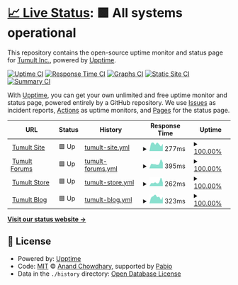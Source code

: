 # [📈 Live Status](https://tumult.github.io/uptime): <!--live status--> **🟩 All systems operational**

This repository contains the open-source uptime monitor and status page for [Tumult Inc.](http://tumult.com), powered by [Upptime](https://github.com/upptime/upptime).

[![Uptime CI](https://github.com/tumult/uptime/workflows/Uptime%20CI/badge.svg)](https://github.com/tumult/uptime/actions?query=workflow%3A%22Uptime+CI%22)
[![Response Time CI](https://github.com/tumult/uptime/workflows/Response%20Time%20CI/badge.svg)](https://github.com/tumult/uptime/actions?query=workflow%3A%22Response+Time+CI%22)
[![Graphs CI](https://github.com/tumult/uptime/workflows/Graphs%20CI/badge.svg)](https://github.com/tumult/uptime/actions?query=workflow%3A%22Graphs+CI%22)
[![Static Site CI](https://github.com/tumult/uptime/workflows/Static%20Site%20CI/badge.svg)](https://github.com/tumult/uptime/actions?query=workflow%3A%22Static+Site+CI%22)
[![Summary CI](https://github.com/tumult/uptime/workflows/Summary%20CI/badge.svg)](https://github.com/tumult/uptime/actions?query=workflow%3A%22Summary+CI%22)

With [Upptime](https://upptime.js.org), you can get your own unlimited and free uptime monitor and status page, powered entirely by a GitHub repository. We use [Issues](https://github.com/tumult/uptime/issues) as incident reports, [Actions](https://github.com/tumult/uptime/actions) as uptime monitors, and [Pages](https://tumult.github.io/uptime) for the status page.

<!--start: status pages-->
<!-- This summary is generated by Upptime (https://github.com/upptime/upptime) -->
<!-- Do not edit this manually, your changes will be overwritten -->
<!-- prettier-ignore -->
| URL | Status | History | Response Time | Uptime |
| --- | ------ | ------- | ------------- | ------ |
| <img alt="" src="https://icons.duckduckgo.com/ip3/tumult.com.ico" height="13"> [Tumult Site](https://tumult.com) | 🟩 Up | [tumult-site.yml](https://github.com/tumult/uptime/commits/HEAD/history/tumult-site.yml) | <details><summary><img alt="Response time graph" src="./graphs/tumult-site/response-time-week.png" height="20"> 277ms</summary><br><a href="https://tumult.github.io/uptime/history/tumult-site"><img alt="Response time 254" src="https://img.shields.io/endpoint?url=https%3A%2F%2Fraw.githubusercontent.com%2Ftumult%2Fuptime%2FHEAD%2Fapi%2Ftumult-site%2Fresponse-time.json"></a><br><a href="https://tumult.github.io/uptime/history/tumult-site"><img alt="24-hour response time 289" src="https://img.shields.io/endpoint?url=https%3A%2F%2Fraw.githubusercontent.com%2Ftumult%2Fuptime%2FHEAD%2Fapi%2Ftumult-site%2Fresponse-time-day.json"></a><br><a href="https://tumult.github.io/uptime/history/tumult-site"><img alt="7-day response time 277" src="https://img.shields.io/endpoint?url=https%3A%2F%2Fraw.githubusercontent.com%2Ftumult%2Fuptime%2FHEAD%2Fapi%2Ftumult-site%2Fresponse-time-week.json"></a><br><a href="https://tumult.github.io/uptime/history/tumult-site"><img alt="30-day response time 254" src="https://img.shields.io/endpoint?url=https%3A%2F%2Fraw.githubusercontent.com%2Ftumult%2Fuptime%2FHEAD%2Fapi%2Ftumult-site%2Fresponse-time-month.json"></a><br><a href="https://tumult.github.io/uptime/history/tumult-site"><img alt="1-year response time 254" src="https://img.shields.io/endpoint?url=https%3A%2F%2Fraw.githubusercontent.com%2Ftumult%2Fuptime%2FHEAD%2Fapi%2Ftumult-site%2Fresponse-time-year.json"></a></details> | <details><summary><a href="https://tumult.github.io/uptime/history/tumult-site">100.00%</a></summary><a href="https://tumult.github.io/uptime/history/tumult-site"><img alt="All-time uptime 99.97%" src="https://img.shields.io/endpoint?url=https%3A%2F%2Fraw.githubusercontent.com%2Ftumult%2Fuptime%2FHEAD%2Fapi%2Ftumult-site%2Fuptime.json"></a><br><a href="https://tumult.github.io/uptime/history/tumult-site"><img alt="24-hour uptime 100.00%" src="https://img.shields.io/endpoint?url=https%3A%2F%2Fraw.githubusercontent.com%2Ftumult%2Fuptime%2FHEAD%2Fapi%2Ftumult-site%2Fuptime-day.json"></a><br><a href="https://tumult.github.io/uptime/history/tumult-site"><img alt="7-day uptime 100.00%" src="https://img.shields.io/endpoint?url=https%3A%2F%2Fraw.githubusercontent.com%2Ftumult%2Fuptime%2FHEAD%2Fapi%2Ftumult-site%2Fuptime-week.json"></a><br><a href="https://tumult.github.io/uptime/history/tumult-site"><img alt="30-day uptime 99.97%" src="https://img.shields.io/endpoint?url=https%3A%2F%2Fraw.githubusercontent.com%2Ftumult%2Fuptime%2FHEAD%2Fapi%2Ftumult-site%2Fuptime-month.json"></a><br><a href="https://tumult.github.io/uptime/history/tumult-site"><img alt="1-year uptime 99.97%" src="https://img.shields.io/endpoint?url=https%3A%2F%2Fraw.githubusercontent.com%2Ftumult%2Fuptime%2FHEAD%2Fapi%2Ftumult-site%2Fuptime-year.json"></a></details>
| <img alt="" src="https://icons.duckduckgo.com/ip3/forums.tumult.com.ico" height="13"> [Tumult Forums](https://forums.tumult.com) | 🟩 Up | [tumult-forums.yml](https://github.com/tumult/uptime/commits/HEAD/history/tumult-forums.yml) | <details><summary><img alt="Response time graph" src="./graphs/tumult-forums/response-time-week.png" height="20"> 395ms</summary><br><a href="https://tumult.github.io/uptime/history/tumult-forums"><img alt="Response time 447" src="https://img.shields.io/endpoint?url=https%3A%2F%2Fraw.githubusercontent.com%2Ftumult%2Fuptime%2FHEAD%2Fapi%2Ftumult-forums%2Fresponse-time.json"></a><br><a href="https://tumult.github.io/uptime/history/tumult-forums"><img alt="24-hour response time 411" src="https://img.shields.io/endpoint?url=https%3A%2F%2Fraw.githubusercontent.com%2Ftumult%2Fuptime%2FHEAD%2Fapi%2Ftumult-forums%2Fresponse-time-day.json"></a><br><a href="https://tumult.github.io/uptime/history/tumult-forums"><img alt="7-day response time 395" src="https://img.shields.io/endpoint?url=https%3A%2F%2Fraw.githubusercontent.com%2Ftumult%2Fuptime%2FHEAD%2Fapi%2Ftumult-forums%2Fresponse-time-week.json"></a><br><a href="https://tumult.github.io/uptime/history/tumult-forums"><img alt="30-day response time 447" src="https://img.shields.io/endpoint?url=https%3A%2F%2Fraw.githubusercontent.com%2Ftumult%2Fuptime%2FHEAD%2Fapi%2Ftumult-forums%2Fresponse-time-month.json"></a><br><a href="https://tumult.github.io/uptime/history/tumult-forums"><img alt="1-year response time 447" src="https://img.shields.io/endpoint?url=https%3A%2F%2Fraw.githubusercontent.com%2Ftumult%2Fuptime%2FHEAD%2Fapi%2Ftumult-forums%2Fresponse-time-year.json"></a></details> | <details><summary><a href="https://tumult.github.io/uptime/history/tumult-forums">100.00%</a></summary><a href="https://tumult.github.io/uptime/history/tumult-forums"><img alt="All-time uptime 100.00%" src="https://img.shields.io/endpoint?url=https%3A%2F%2Fraw.githubusercontent.com%2Ftumult%2Fuptime%2FHEAD%2Fapi%2Ftumult-forums%2Fuptime.json"></a><br><a href="https://tumult.github.io/uptime/history/tumult-forums"><img alt="24-hour uptime 100.00%" src="https://img.shields.io/endpoint?url=https%3A%2F%2Fraw.githubusercontent.com%2Ftumult%2Fuptime%2FHEAD%2Fapi%2Ftumult-forums%2Fuptime-day.json"></a><br><a href="https://tumult.github.io/uptime/history/tumult-forums"><img alt="7-day uptime 100.00%" src="https://img.shields.io/endpoint?url=https%3A%2F%2Fraw.githubusercontent.com%2Ftumult%2Fuptime%2FHEAD%2Fapi%2Ftumult-forums%2Fuptime-week.json"></a><br><a href="https://tumult.github.io/uptime/history/tumult-forums"><img alt="30-day uptime 100.00%" src="https://img.shields.io/endpoint?url=https%3A%2F%2Fraw.githubusercontent.com%2Ftumult%2Fuptime%2FHEAD%2Fapi%2Ftumult-forums%2Fuptime-month.json"></a><br><a href="https://tumult.github.io/uptime/history/tumult-forums"><img alt="1-year uptime 100.00%" src="https://img.shields.io/endpoint?url=https%3A%2F%2Fraw.githubusercontent.com%2Ftumult%2Fuptime%2FHEAD%2Fapi%2Ftumult-forums%2Fuptime-year.json"></a></details>
| <img alt="" src="https://icons.duckduckgo.com/ip3/sites.fastspring.com.ico" height="13"> [Tumult Store](https://sites.fastspring.com/tumultco/instant/hype4-pro) | 🟩 Up | [tumult-store.yml](https://github.com/tumult/uptime/commits/HEAD/history/tumult-store.yml) | <details><summary><img alt="Response time graph" src="./graphs/tumult-store/response-time-week.png" height="20"> 262ms</summary><br><a href="https://tumult.github.io/uptime/history/tumult-store"><img alt="Response time 291" src="https://img.shields.io/endpoint?url=https%3A%2F%2Fraw.githubusercontent.com%2Ftumult%2Fuptime%2FHEAD%2Fapi%2Ftumult-store%2Fresponse-time.json"></a><br><a href="https://tumult.github.io/uptime/history/tumult-store"><img alt="24-hour response time 226" src="https://img.shields.io/endpoint?url=https%3A%2F%2Fraw.githubusercontent.com%2Ftumult%2Fuptime%2FHEAD%2Fapi%2Ftumult-store%2Fresponse-time-day.json"></a><br><a href="https://tumult.github.io/uptime/history/tumult-store"><img alt="7-day response time 262" src="https://img.shields.io/endpoint?url=https%3A%2F%2Fraw.githubusercontent.com%2Ftumult%2Fuptime%2FHEAD%2Fapi%2Ftumult-store%2Fresponse-time-week.json"></a><br><a href="https://tumult.github.io/uptime/history/tumult-store"><img alt="30-day response time 291" src="https://img.shields.io/endpoint?url=https%3A%2F%2Fraw.githubusercontent.com%2Ftumult%2Fuptime%2FHEAD%2Fapi%2Ftumult-store%2Fresponse-time-month.json"></a><br><a href="https://tumult.github.io/uptime/history/tumult-store"><img alt="1-year response time 291" src="https://img.shields.io/endpoint?url=https%3A%2F%2Fraw.githubusercontent.com%2Ftumult%2Fuptime%2FHEAD%2Fapi%2Ftumult-store%2Fresponse-time-year.json"></a></details> | <details><summary><a href="https://tumult.github.io/uptime/history/tumult-store">100.00%</a></summary><a href="https://tumult.github.io/uptime/history/tumult-store"><img alt="All-time uptime 100.00%" src="https://img.shields.io/endpoint?url=https%3A%2F%2Fraw.githubusercontent.com%2Ftumult%2Fuptime%2FHEAD%2Fapi%2Ftumult-store%2Fuptime.json"></a><br><a href="https://tumult.github.io/uptime/history/tumult-store"><img alt="24-hour uptime 100.00%" src="https://img.shields.io/endpoint?url=https%3A%2F%2Fraw.githubusercontent.com%2Ftumult%2Fuptime%2FHEAD%2Fapi%2Ftumult-store%2Fuptime-day.json"></a><br><a href="https://tumult.github.io/uptime/history/tumult-store"><img alt="7-day uptime 100.00%" src="https://img.shields.io/endpoint?url=https%3A%2F%2Fraw.githubusercontent.com%2Ftumult%2Fuptime%2FHEAD%2Fapi%2Ftumult-store%2Fuptime-week.json"></a><br><a href="https://tumult.github.io/uptime/history/tumult-store"><img alt="30-day uptime 100.00%" src="https://img.shields.io/endpoint?url=https%3A%2F%2Fraw.githubusercontent.com%2Ftumult%2Fuptime%2FHEAD%2Fapi%2Ftumult-store%2Fuptime-month.json"></a><br><a href="https://tumult.github.io/uptime/history/tumult-store"><img alt="1-year uptime 100.00%" src="https://img.shields.io/endpoint?url=https%3A%2F%2Fraw.githubusercontent.com%2Ftumult%2Fuptime%2FHEAD%2Fapi%2Ftumult-store%2Fuptime-year.json"></a></details>
| <img alt="" src="https://icons.duckduckgo.com/ip3/blog.tumult.com.ico" height="13"> [Tumult Blog](https://blog.tumult.com) | 🟩 Up | [tumult-blog.yml](https://github.com/tumult/uptime/commits/HEAD/history/tumult-blog.yml) | <details><summary><img alt="Response time graph" src="./graphs/tumult-blog/response-time-week.png" height="20"> 323ms</summary><br><a href="https://tumult.github.io/uptime/history/tumult-blog"><img alt="Response time 327" src="https://img.shields.io/endpoint?url=https%3A%2F%2Fraw.githubusercontent.com%2Ftumult%2Fuptime%2FHEAD%2Fapi%2Ftumult-blog%2Fresponse-time.json"></a><br><a href="https://tumult.github.io/uptime/history/tumult-blog"><img alt="24-hour response time 314" src="https://img.shields.io/endpoint?url=https%3A%2F%2Fraw.githubusercontent.com%2Ftumult%2Fuptime%2FHEAD%2Fapi%2Ftumult-blog%2Fresponse-time-day.json"></a><br><a href="https://tumult.github.io/uptime/history/tumult-blog"><img alt="7-day response time 323" src="https://img.shields.io/endpoint?url=https%3A%2F%2Fraw.githubusercontent.com%2Ftumult%2Fuptime%2FHEAD%2Fapi%2Ftumult-blog%2Fresponse-time-week.json"></a><br><a href="https://tumult.github.io/uptime/history/tumult-blog"><img alt="30-day response time 327" src="https://img.shields.io/endpoint?url=https%3A%2F%2Fraw.githubusercontent.com%2Ftumult%2Fuptime%2FHEAD%2Fapi%2Ftumult-blog%2Fresponse-time-month.json"></a><br><a href="https://tumult.github.io/uptime/history/tumult-blog"><img alt="1-year response time 327" src="https://img.shields.io/endpoint?url=https%3A%2F%2Fraw.githubusercontent.com%2Ftumult%2Fuptime%2FHEAD%2Fapi%2Ftumult-blog%2Fresponse-time-year.json"></a></details> | <details><summary><a href="https://tumult.github.io/uptime/history/tumult-blog">100.00%</a></summary><a href="https://tumult.github.io/uptime/history/tumult-blog"><img alt="All-time uptime 100.00%" src="https://img.shields.io/endpoint?url=https%3A%2F%2Fraw.githubusercontent.com%2Ftumult%2Fuptime%2FHEAD%2Fapi%2Ftumult-blog%2Fuptime.json"></a><br><a href="https://tumult.github.io/uptime/history/tumult-blog"><img alt="24-hour uptime 100.00%" src="https://img.shields.io/endpoint?url=https%3A%2F%2Fraw.githubusercontent.com%2Ftumult%2Fuptime%2FHEAD%2Fapi%2Ftumult-blog%2Fuptime-day.json"></a><br><a href="https://tumult.github.io/uptime/history/tumult-blog"><img alt="7-day uptime 100.00%" src="https://img.shields.io/endpoint?url=https%3A%2F%2Fraw.githubusercontent.com%2Ftumult%2Fuptime%2FHEAD%2Fapi%2Ftumult-blog%2Fuptime-week.json"></a><br><a href="https://tumult.github.io/uptime/history/tumult-blog"><img alt="30-day uptime 100.00%" src="https://img.shields.io/endpoint?url=https%3A%2F%2Fraw.githubusercontent.com%2Ftumult%2Fuptime%2FHEAD%2Fapi%2Ftumult-blog%2Fuptime-month.json"></a><br><a href="https://tumult.github.io/uptime/history/tumult-blog"><img alt="1-year uptime 100.00%" src="https://img.shields.io/endpoint?url=https%3A%2F%2Fraw.githubusercontent.com%2Ftumult%2Fuptime%2FHEAD%2Fapi%2Ftumult-blog%2Fuptime-year.json"></a></details>

<!--end: status pages-->

[**Visit our status website →**](https://tumult.github.io/uptime)

## 📄 License

- Powered by: [Upptime](https://github.com/upptime/upptime)
- Code: [MIT](./LICENSE) © [Anand Chowdhary](https://anandchowdhary.com), supported by [Pabio](https://pabio.com)
- Data in the `./history` directory: [Open Database License](https://opendatacommons.org/licenses/odbl/1-0/)
